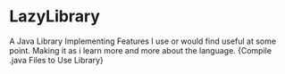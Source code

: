 # LazyLibrary
A Java Library Implementing Features I use or would find useful at some point.
Making it as i learn more and more about the language.
{Compile .java Files to Use Library}
